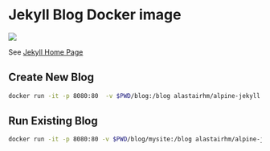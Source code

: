 # Jekyll Blog Docker image

[![](https://dockerico.blankenship.io/image/alastairhm/alpine-jekyll)](https://hub.docker.com/r/alastairhm/alpine-jekyll)

See [Jekyll Home Page](https://jekyllrb.com/)

## Create New Blog

```bash
docker run -it -p 8080:80  -v $PWD/blog:/blog alastairhm/alpine-jekyll /create.sh mysite
```

## Run Existing Blog

```bash
docker run -it -p 8080:80 -v $PWD/blog/mysite:/blog alastairhm/alpine-jekyll
```

